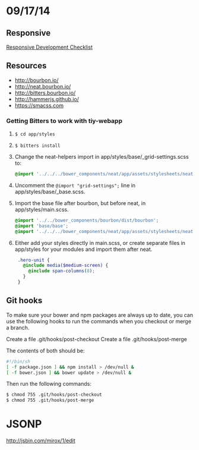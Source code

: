# 09/17/14

## Responsive
[Responsive Development Checklist](http://samkap.github.io/projects/tiy-rwd/)

## Resources
- http://bourbon.io/
- http://neat.bourbon.io/
- http://bitters.bourbon.io/
- http://hammerjs.github.io/
- https://smacss.com

### Getting Bitters to work with tiy-webapp

1. `$ cd app/styles`
2. `$ bitters install`
3. Change the neat-helpers import in app/styles/base/_grid-settings.scss to:

    ```scss
    @import '../../../bower_components/neat/app/assets/stylesheets/neat-helpers';
    ```

4. Uncomment the `@import "grid-settings";` line in app/styles/base/_base.scss.
5. Import the base file after bourbon, but before neat, in app/styles/main.scss.

    ```scss
    @import '../../bower_components/bourbon/dist/bourbon';
    @import 'base/base';
    @import '../../../bower_components/neat/app/assets/stylesheets/neat';
    ```

6. Either add your styles directly in main.scss, or create separate files in app/styles for your modules and import them after neat.

   ```scss
    .hero-unit {
      @include media($medium-screen) {
        @include span-columns(8);
      }
    }
   ```

## Git hooks

To make sure your bower and npm packages are always up to date, you can use the following hooks to run the commands when you checkout or merge a branch.

Create a file .git/hooks/post-checkout
Create a file .git/hooks/post-merge

The contents of both should be:

```sh
#!/bin/sh
[ -f package.json ] && npm install > /dev/null &
[ -f bower.json ] && bower update > /dev/null &
```

Then run the following commands:

```sh
$ chmod 755 .git/hooks/post-checkout
$ chmod 755 .git/hooks/post-merge
```

# JSONP

http://jsbin.com/mirox/1/edit
